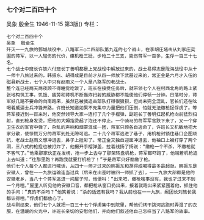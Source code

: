 ### 七个对二百四十个
吴象  殷金生
1946-11-15
第3版()
专栏：

    七个对二百四十个
    吴象  殷金生
    歼灭一一九旅的鄄城战役中，八路军三○二四部队第九连的七个战士，在李胡庄堵击从刘家庄突围的蒋军，以一人轻伤的代价，缴机枪三挺，步枪二十三支，毙伤蒋军一百多，生俘一百三十七名。
    七个战士中班长许铁六付班长丁善明都是上党战役中解放过来的，战士易得志是陇海战役中从十一师十八旅过来的，韩振东、胡得成是目前才从四一师放下武器过来的，常正金是六月才入伍的磁县新战士，七个人中只有赵雨义一个人是八路军的老战士。
    整个连已经两天两夜顾不得睡觉吃饭了，班长在接受任务后，就带领七个人在村西北角的路上紧张地构筑工事，饥饿、疲劳和蒋机不断轰炸扫射的威胁都不能使他们停顿一分钟。日落时分，蒋军好几路不要命的向南跑来，虽然已被我追击部队打得很狼狈，但尚未完全混乱，官长们还在吆喝着威逼士兵冲锋开路。许班长知道如果不先集中力量把他们压倒，怕就无法缴枪捉俘虏了。等蒋军接近到一百米时，他突然领导大家一连打了几个手榴弹，副班长丁善明扛起机枪向前猛烈扫射，直到枪身发烫，把他的大姆指烫起了泡还不停止。一个骑马的蒋军军官跌下来了，又一个穿卫生衣的军官中弹了，杂乱的声响和烟雾混成一团，蒋军只顾各自逃命了，许班长又机敏地把大家分散，使惊慌万分的蒋军到处无隙可逃。二十几个蒋军逃进了巷子，用机枪封锁住巷口企图顽抗，老战士赵雨义想冲进去，鼻子上挂彩了。常正金又独自迎面冲进去，他袖口上被打穿了两个洞，三八式的枪拴也被打炸了，他揭开手榴弹盖，拉着线扬了扬说：“缴枪一个不杀，不缴枪就不客气了。”他乘那家伙正在发楞，抢一步上去夺了那架转盘机枪，蒋军都吓跑了，他端着机枪追上去叫道：“往那里跑？再跑我就要打机枪了！”于是蒋军只好都缴了枪。
    他们七个人每个人都进行喊话，从四十一师才过来的韩振东和胡得成喊得最多最起劲。韩振东是安徽人，曾在一一九旅运输连当过兵（后来在出差时被四一师抓了去），一一九旅大部都是他的安徽老乡，当八十个蒋军逃进一间屋子时，他便叫：“出来吧，缴枪啥事没有，我也才过来不到一个月哩。”屋里人听见他的安徽口音，都把枪从窗口扔出来，接着就跑出来紧紧围着他，抓住他的手问：“真的不杀吗？”他笑着说：“杀的话还有我吗？我从前也在一一九旅，阚团长刘旅长我都认得哩。”俘虏们都放心了。
    战斗刚结束，他们七个人就把一百三十七个俘虏集中到院里，帮他们烤干跳河逃跑时弄湿了的衣服，在温暖的火光中，许班长亲切的安慰他们，并向他们叙述他自己怎样当了八路军的故事。
